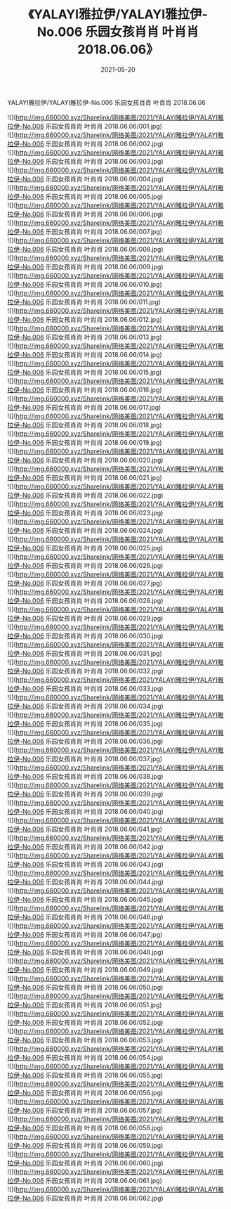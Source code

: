 ﻿---
layout: post
title:  《YALAYI雅拉伊/YALAYI雅拉伊-No.006 乐园女孩肖肖 叶肖肖 2018.06.06》
date:   2021-05-20
img: http://img.660000.xyz/Sharelink/网络美图/2021/YALAYI雅拉伊/YALAYI雅拉伊-No.006 乐园女孩肖肖 叶肖肖 2018.06.06/000.jpg
categories: [美女, 清纯, 唯美]
---

YALAYI雅拉伊/YALAYI雅拉伊-No.006 乐园女孩肖肖 叶肖肖 2018.06.06

 ![](http://img.660000.xyz/Sharelink/网络美图/2021/YALAYI雅拉伊/YALAYI雅拉伊-No.006 乐园女孩肖肖 叶肖肖 2018.06.06/001.jpg) <br>![](http://img.660000.xyz/Sharelink/网络美图/2021/YALAYI雅拉伊/YALAYI雅拉伊-No.006 乐园女孩肖肖 叶肖肖 2018.06.06/002.jpg) <br>![](http://img.660000.xyz/Sharelink/网络美图/2021/YALAYI雅拉伊/YALAYI雅拉伊-No.006 乐园女孩肖肖 叶肖肖 2018.06.06/003.jpg) <br>![](http://img.660000.xyz/Sharelink/网络美图/2021/YALAYI雅拉伊/YALAYI雅拉伊-No.006 乐园女孩肖肖 叶肖肖 2018.06.06/004.jpg) <br>![](http://img.660000.xyz/Sharelink/网络美图/2021/YALAYI雅拉伊/YALAYI雅拉伊-No.006 乐园女孩肖肖 叶肖肖 2018.06.06/005.jpg) <br>![](http://img.660000.xyz/Sharelink/网络美图/2021/YALAYI雅拉伊/YALAYI雅拉伊-No.006 乐园女孩肖肖 叶肖肖 2018.06.06/006.jpg) <br>![](http://img.660000.xyz/Sharelink/网络美图/2021/YALAYI雅拉伊/YALAYI雅拉伊-No.006 乐园女孩肖肖 叶肖肖 2018.06.06/007.jpg) <br>![](http://img.660000.xyz/Sharelink/网络美图/2021/YALAYI雅拉伊/YALAYI雅拉伊-No.006 乐园女孩肖肖 叶肖肖 2018.06.06/008.jpg) <br>![](http://img.660000.xyz/Sharelink/网络美图/2021/YALAYI雅拉伊/YALAYI雅拉伊-No.006 乐园女孩肖肖 叶肖肖 2018.06.06/009.jpg) <br>![](http://img.660000.xyz/Sharelink/网络美图/2021/YALAYI雅拉伊/YALAYI雅拉伊-No.006 乐园女孩肖肖 叶肖肖 2018.06.06/010.jpg) <br>![](http://img.660000.xyz/Sharelink/网络美图/2021/YALAYI雅拉伊/YALAYI雅拉伊-No.006 乐园女孩肖肖 叶肖肖 2018.06.06/011.jpg) <br>![](http://img.660000.xyz/Sharelink/网络美图/2021/YALAYI雅拉伊/YALAYI雅拉伊-No.006 乐园女孩肖肖 叶肖肖 2018.06.06/012.jpg) <br>![](http://img.660000.xyz/Sharelink/网络美图/2021/YALAYI雅拉伊/YALAYI雅拉伊-No.006 乐园女孩肖肖 叶肖肖 2018.06.06/013.jpg) <br>![](http://img.660000.xyz/Sharelink/网络美图/2021/YALAYI雅拉伊/YALAYI雅拉伊-No.006 乐园女孩肖肖 叶肖肖 2018.06.06/014.jpg) <br>![](http://img.660000.xyz/Sharelink/网络美图/2021/YALAYI雅拉伊/YALAYI雅拉伊-No.006 乐园女孩肖肖 叶肖肖 2018.06.06/015.jpg) <br>![](http://img.660000.xyz/Sharelink/网络美图/2021/YALAYI雅拉伊/YALAYI雅拉伊-No.006 乐园女孩肖肖 叶肖肖 2018.06.06/016.jpg) <br>![](http://img.660000.xyz/Sharelink/网络美图/2021/YALAYI雅拉伊/YALAYI雅拉伊-No.006 乐园女孩肖肖 叶肖肖 2018.06.06/017.jpg) <br>![](http://img.660000.xyz/Sharelink/网络美图/2021/YALAYI雅拉伊/YALAYI雅拉伊-No.006 乐园女孩肖肖 叶肖肖 2018.06.06/018.jpg) <br>![](http://img.660000.xyz/Sharelink/网络美图/2021/YALAYI雅拉伊/YALAYI雅拉伊-No.006 乐园女孩肖肖 叶肖肖 2018.06.06/019.jpg) <br>![](http://img.660000.xyz/Sharelink/网络美图/2021/YALAYI雅拉伊/YALAYI雅拉伊-No.006 乐园女孩肖肖 叶肖肖 2018.06.06/020.jpg) <br>![](http://img.660000.xyz/Sharelink/网络美图/2021/YALAYI雅拉伊/YALAYI雅拉伊-No.006 乐园女孩肖肖 叶肖肖 2018.06.06/021.jpg) <br>![](http://img.660000.xyz/Sharelink/网络美图/2021/YALAYI雅拉伊/YALAYI雅拉伊-No.006 乐园女孩肖肖 叶肖肖 2018.06.06/022.jpg) <br>![](http://img.660000.xyz/Sharelink/网络美图/2021/YALAYI雅拉伊/YALAYI雅拉伊-No.006 乐园女孩肖肖 叶肖肖 2018.06.06/023.jpg) <br>![](http://img.660000.xyz/Sharelink/网络美图/2021/YALAYI雅拉伊/YALAYI雅拉伊-No.006 乐园女孩肖肖 叶肖肖 2018.06.06/024.jpg) <br>![](http://img.660000.xyz/Sharelink/网络美图/2021/YALAYI雅拉伊/YALAYI雅拉伊-No.006 乐园女孩肖肖 叶肖肖 2018.06.06/025.jpg) <br>![](http://img.660000.xyz/Sharelink/网络美图/2021/YALAYI雅拉伊/YALAYI雅拉伊-No.006 乐园女孩肖肖 叶肖肖 2018.06.06/026.jpg) <br>![](http://img.660000.xyz/Sharelink/网络美图/2021/YALAYI雅拉伊/YALAYI雅拉伊-No.006 乐园女孩肖肖 叶肖肖 2018.06.06/027.jpg) <br>![](http://img.660000.xyz/Sharelink/网络美图/2021/YALAYI雅拉伊/YALAYI雅拉伊-No.006 乐园女孩肖肖 叶肖肖 2018.06.06/028.jpg) <br>![](http://img.660000.xyz/Sharelink/网络美图/2021/YALAYI雅拉伊/YALAYI雅拉伊-No.006 乐园女孩肖肖 叶肖肖 2018.06.06/029.jpg) <br>![](http://img.660000.xyz/Sharelink/网络美图/2021/YALAYI雅拉伊/YALAYI雅拉伊-No.006 乐园女孩肖肖 叶肖肖 2018.06.06/030.jpg) <br>![](http://img.660000.xyz/Sharelink/网络美图/2021/YALAYI雅拉伊/YALAYI雅拉伊-No.006 乐园女孩肖肖 叶肖肖 2018.06.06/031.jpg) <br>![](http://img.660000.xyz/Sharelink/网络美图/2021/YALAYI雅拉伊/YALAYI雅拉伊-No.006 乐园女孩肖肖 叶肖肖 2018.06.06/032.jpg) <br>![](http://img.660000.xyz/Sharelink/网络美图/2021/YALAYI雅拉伊/YALAYI雅拉伊-No.006 乐园女孩肖肖 叶肖肖 2018.06.06/033.jpg) <br>![](http://img.660000.xyz/Sharelink/网络美图/2021/YALAYI雅拉伊/YALAYI雅拉伊-No.006 乐园女孩肖肖 叶肖肖 2018.06.06/034.jpg) <br>![](http://img.660000.xyz/Sharelink/网络美图/2021/YALAYI雅拉伊/YALAYI雅拉伊-No.006 乐园女孩肖肖 叶肖肖 2018.06.06/035.jpg) <br>![](http://img.660000.xyz/Sharelink/网络美图/2021/YALAYI雅拉伊/YALAYI雅拉伊-No.006 乐园女孩肖肖 叶肖肖 2018.06.06/036.jpg) <br>![](http://img.660000.xyz/Sharelink/网络美图/2021/YALAYI雅拉伊/YALAYI雅拉伊-No.006 乐园女孩肖肖 叶肖肖 2018.06.06/037.jpg) <br>![](http://img.660000.xyz/Sharelink/网络美图/2021/YALAYI雅拉伊/YALAYI雅拉伊-No.006 乐园女孩肖肖 叶肖肖 2018.06.06/038.jpg) <br>![](http://img.660000.xyz/Sharelink/网络美图/2021/YALAYI雅拉伊/YALAYI雅拉伊-No.006 乐园女孩肖肖 叶肖肖 2018.06.06/039.jpg) <br>![](http://img.660000.xyz/Sharelink/网络美图/2021/YALAYI雅拉伊/YALAYI雅拉伊-No.006 乐园女孩肖肖 叶肖肖 2018.06.06/040.jpg) <br>![](http://img.660000.xyz/Sharelink/网络美图/2021/YALAYI雅拉伊/YALAYI雅拉伊-No.006 乐园女孩肖肖 叶肖肖 2018.06.06/041.jpg) <br>![](http://img.660000.xyz/Sharelink/网络美图/2021/YALAYI雅拉伊/YALAYI雅拉伊-No.006 乐园女孩肖肖 叶肖肖 2018.06.06/042.jpg) <br>![](http://img.660000.xyz/Sharelink/网络美图/2021/YALAYI雅拉伊/YALAYI雅拉伊-No.006 乐园女孩肖肖 叶肖肖 2018.06.06/043.jpg) <br>![](http://img.660000.xyz/Sharelink/网络美图/2021/YALAYI雅拉伊/YALAYI雅拉伊-No.006 乐园女孩肖肖 叶肖肖 2018.06.06/044.jpg) <br>![](http://img.660000.xyz/Sharelink/网络美图/2021/YALAYI雅拉伊/YALAYI雅拉伊-No.006 乐园女孩肖肖 叶肖肖 2018.06.06/045.jpg) <br>![](http://img.660000.xyz/Sharelink/网络美图/2021/YALAYI雅拉伊/YALAYI雅拉伊-No.006 乐园女孩肖肖 叶肖肖 2018.06.06/046.jpg) <br>![](http://img.660000.xyz/Sharelink/网络美图/2021/YALAYI雅拉伊/YALAYI雅拉伊-No.006 乐园女孩肖肖 叶肖肖 2018.06.06/047.jpg) <br>![](http://img.660000.xyz/Sharelink/网络美图/2021/YALAYI雅拉伊/YALAYI雅拉伊-No.006 乐园女孩肖肖 叶肖肖 2018.06.06/048.jpg) <br>![](http://img.660000.xyz/Sharelink/网络美图/2021/YALAYI雅拉伊/YALAYI雅拉伊-No.006 乐园女孩肖肖 叶肖肖 2018.06.06/049.jpg) <br>![](http://img.660000.xyz/Sharelink/网络美图/2021/YALAYI雅拉伊/YALAYI雅拉伊-No.006 乐园女孩肖肖 叶肖肖 2018.06.06/050.jpg) <br>![](http://img.660000.xyz/Sharelink/网络美图/2021/YALAYI雅拉伊/YALAYI雅拉伊-No.006 乐园女孩肖肖 叶肖肖 2018.06.06/051.jpg) <br>![](http://img.660000.xyz/Sharelink/网络美图/2021/YALAYI雅拉伊/YALAYI雅拉伊-No.006 乐园女孩肖肖 叶肖肖 2018.06.06/052.jpg) <br>![](http://img.660000.xyz/Sharelink/网络美图/2021/YALAYI雅拉伊/YALAYI雅拉伊-No.006 乐园女孩肖肖 叶肖肖 2018.06.06/053.jpg) <br>![](http://img.660000.xyz/Sharelink/网络美图/2021/YALAYI雅拉伊/YALAYI雅拉伊-No.006 乐园女孩肖肖 叶肖肖 2018.06.06/054.jpg) <br>![](http://img.660000.xyz/Sharelink/网络美图/2021/YALAYI雅拉伊/YALAYI雅拉伊-No.006 乐园女孩肖肖 叶肖肖 2018.06.06/055.jpg) <br>![](http://img.660000.xyz/Sharelink/网络美图/2021/YALAYI雅拉伊/YALAYI雅拉伊-No.006 乐园女孩肖肖 叶肖肖 2018.06.06/056.jpg) <br>![](http://img.660000.xyz/Sharelink/网络美图/2021/YALAYI雅拉伊/YALAYI雅拉伊-No.006 乐园女孩肖肖 叶肖肖 2018.06.06/057.jpg) <br>![](http://img.660000.xyz/Sharelink/网络美图/2021/YALAYI雅拉伊/YALAYI雅拉伊-No.006 乐园女孩肖肖 叶肖肖 2018.06.06/058.jpg) <br>![](http://img.660000.xyz/Sharelink/网络美图/2021/YALAYI雅拉伊/YALAYI雅拉伊-No.006 乐园女孩肖肖 叶肖肖 2018.06.06/059.jpg) <br>![](http://img.660000.xyz/Sharelink/网络美图/2021/YALAYI雅拉伊/YALAYI雅拉伊-No.006 乐园女孩肖肖 叶肖肖 2018.06.06/060.jpg) <br>![](http://img.660000.xyz/Sharelink/网络美图/2021/YALAYI雅拉伊/YALAYI雅拉伊-No.006 乐园女孩肖肖 叶肖肖 2018.06.06/061.jpg) <br>![](http://img.660000.xyz/Sharelink/网络美图/2021/YALAYI雅拉伊/YALAYI雅拉伊-No.006 乐园女孩肖肖 叶肖肖 2018.06.06/062.jpg) <br>
